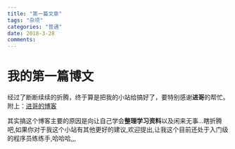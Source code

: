 ```yaml
---
title: "第一篇文章"
tags: "杂项"
categories: "普通"
date: 2018-3-28
comments: 
---
```


# 我的第一篇博文

​	经过了断断续续的折腾，终于算是把我的小站给搞好了，要特别感谢**进哥**的帮忙。附上：[进哥的博客](http://tinymark.top/)

<!--more-->

​	其实搞这个博客主要的原因是向让自己学会**整理学习资料**以及闲来无事...瞎折腾吧,如果你对于我这个小站有其他更好的建议,欢迎提出,让我这个目前还处于入门级的程序员练练手,哈哈哈,,,

